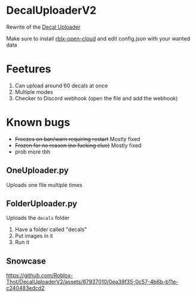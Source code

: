 <!-- 
> [!WARNING]\
> This is still buggy so please don't use this in any projects, Please use [Roblox-Thot/DecalUploader](https://github.com/Roblox-Thot/DecalUploader) for now -->
# DecalUploaderV2
Rewrite of the [Decal Uploader](https://github.com/Roblox-Thot/DecalUploader)

Make sure to install [rblx-open-cloud](https://pypi.org/project/rblx-open-cloud/) and edit config.json with your wanted data

# Feetures
1. Can upload around 60 decals at once
2. Multiple modes
3. Checker to Discord webhook (open the file and add the webhook)

# Known bugs
* ~~Freezes on ban/warn requiring restart~~ Mostly fixed
* ~~Frozen for no reason (no fucking clue)~~ Mostly fixed
* prob more tbh

## OneUploader.py
Uploads one file multiple times

## FolderUploader.py
Uploads the `decals` folder
1. Have a folder called "decals"
2. Put images in it
3. Run it

## Snowcase
https://github.com/Roblox-Thot/DecalUploaderV2/assets/67937010/0ea39f35-0c57-4b6b-b11e-c240483edcd2

